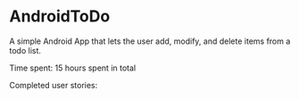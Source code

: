AndroidToDo
===========

A simple Android App that lets the user add, modify, and delete items from a todo list.

Time spent: 15 hours spent in total

Completed user stories:

